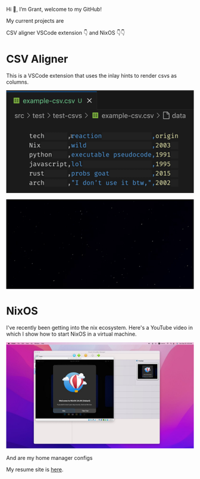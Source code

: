 Hi 👋, I’m Grant, welcome to my GitHub!

My current projects are 

CSV aligner VSCode extension 👇 and
NixOS 👇👇

# CSV Aligner

This is a VSCode extension that uses the inlay hints to
render csvs as columns.

![](deleting-columns.gif)

![git](csv-aligner1.gif)

# NixOS

I've recently been getting into
the nix ecosystem. Here's
a YouTube video in which I show how to start NixOS
in a virtual machine. 

[![Demo Video](nixos-thumbnail.jpg)](https://www.youtube.com/watch?v=cqwawmDEX8c)

And []() are my home manager configs

My resume site is [here](https://github.com/GSmithApps/home-manager-config).

